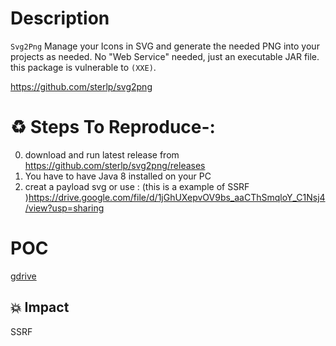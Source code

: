 # Description


 `Svg2Png` Manage your Icons in SVG and generate the needed PNG into your projects as needed. No "Web Service" needed, just an executable JAR file. this package is vulnerable to `(XXE)`.

https://github.com/sterlp/svg2png

# :recycle:  Steps To Reproduce-:  
  0) download and run latest release from https://github.com/sterlp/svg2png/releases
  1) You have to have Java 8 installed on your PC
  1) creat a payload svg or use : (this is a example of SSRF )https://drive.google.com/file/d/1jGhUXepvOV9bs_aaCThSmqloY_C1Nsj4/view?usp=sharing
# POC
  [gdrive](https://drive.google.com/file/d/1JNgemPOp2rqEdwjucBzM9eCfy7Wu_Z2k/view?usp=sharing)
## 💥 Impact
SSRF 
